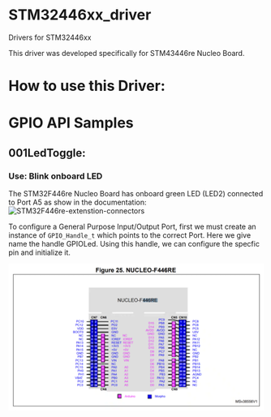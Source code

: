 # STM32446xx_driver
Drivers for STM32446xx

This driver was developed specifically for STM43446re Nucleo Board. 

# How to use this Driver: 
# GPIO API Samples
## 001LedToggle:


### Use: Blink onboard LED

The STM32F446re Nucleo Board has onboard green LED (LED2) connected to Port A5 as
show in the documentation:
![STM32F446re-extenstion-connectors](Documents/SMT32F446re-ExtConnectors.png?raw=true "Title")

To configure a General Purpose Input/Output Port, first we must create an  instance of ```GPIO_Handle_t``` which points to the correct Port.  Here we give name the handle GPIOLed.  Using this handle, we can configure the specfic pin and initialize it.  


![STM32F446re-pinout](Documents/SMT32F446re-PinOut.png?raw=true "Title")



